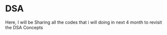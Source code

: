# DSA
Here, I will be Sharing all the codes that i will doing in next 4 month to revisit the DSA Concepts

